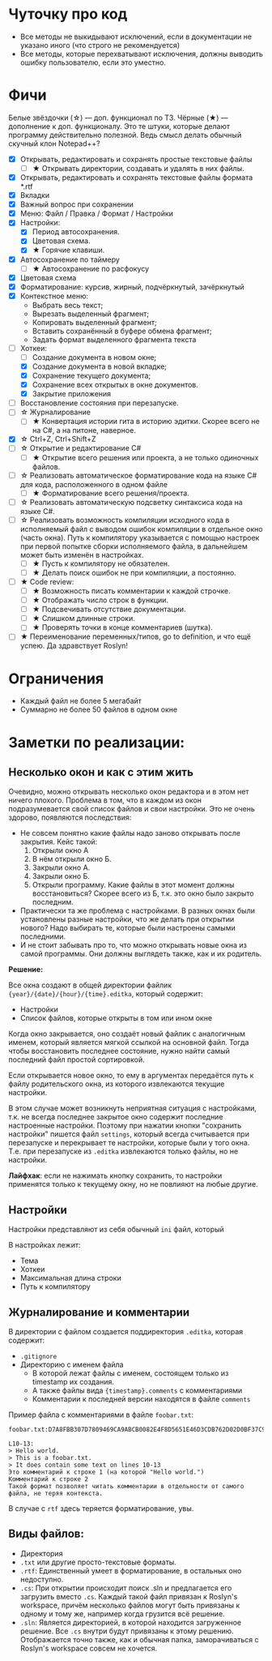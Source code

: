 # Чуточку про код
- Все методы не выкидывают исключений, если в документации не указано иного (что строго не рекомендуется)
- Все методы, которые перехватывают исключения, должны выводить ошибку пользователю, если это уместно.

# Фичи
Белые звёздочки (☆) — доп. функционал по ТЗ.
Чёрные (★) — дополнение к доп. функционалу.
Это те штуки, которые делают программу действительно полезной. Ведь смысл делать обычный скучный клон Notepad++?

- [x] Открывать, редактировать и сохранять простые текстовые файлы
    + [ ] ★ Открывать директории, создавать и удалять в них файлы.
- [x] Открывать, редактировать и сохранять текстовые файлы формата *.rtf
- [x] Вкладки
- [x] Важный вопрос при сохранении
- [x] Меню: Файл / Правка / Формат / Настройки
- [x] Настройки:
    + [x] Период автосохранения.
    + [x] Цветовая схема.
    + [x] ★ Горячие клавиши.
- [x] Автосохранение по таймеру
    + [ ] ★ Автосохранение по расфокусу
- [x] Цветовая схема
- [x] Форматирование: курсив, жирный, подчёркнутый, зачёркнутый
- [x] Контекстное меню:
    + Выбрать весь текст;
    + Вырезать выделенный фрагмент;
    + Копировать выделенный фрагмент;
    + Вставить сохранённый в буфере обмена фрагмент;
    + Задать формат выделенного фрагмента текста
- [ ] Хоткеи:
    + [ ] Создание документа в новом окне;
    + [x] Создание документа в новой вкладке;
    + [x] Сохранение текущего документа;
    + [x] Сохранение всех открытых в окне документов.
    + [x] Закрытие приложения
- [ ] Восстановление состояния при перезапуске.
- [ ] ☆ Журналирование
    + [ ] ★ Конвертация истории гита в историю эдитки. Скорее всего не на C#, а на питоне, наверное.
- [x] ☆ Ctrl+Z, Ctrl+Shift+Z
- [ ] ☆ Открытие и редактирование C#
    + [ ] ★ Открытие всего решения или проекта, а не только одиночных файлов. 
- [ ] ☆ Реализовать автоматическое форматирование кода на языке C# для кода,
        расположенного в одном файле
    + [ ] ★ Форматирование всего решения/проекта.
- [ ] ☆ Реализовать автоматическую подсветку синтаксиса кода на языке C#.
- [ ] ☆ Реализовать возможность компиляции
     исходного кода в исполняемый файл с выводом ошибок
     компиляции в отдельное окно (часть окна). Путь к компилятору
     указывается с помощью настроек при первой попытке сборки
     исполняемого файла, в дальнейшем может быть изменён в настройках.
    + [ ] ★ Пусть к компилятору не обязателен. 
    + [ ] ★ Делать поиск ошибок не при компиляции, а постоянно.
- [ ] ★ Code review:
    + [ ] ★ Возможность писать комментарии к каждой строчке.
    + [ ] ★ Отображать число строк в функции.
    + [ ] ★ Подсвечивать отсутствие документации.
    + [ ] ★ Слишком длинные строки.
    + [ ] ★ Проверять точки в конце комментариев (шутка).
- [ ] ★ Переименование переменных/типов, go to definition, и что ещё успею. Да здравствует Roslyn!

# Ограничения

- Каждый файл не более 5 мегабайт
- Суммарно не более 50 файлов в одном окне

# Заметки по реализации:

## Несколько окон и как с этим жить

Очевидно, можно открывать несколько окон редактора и в этом нет ничего плохого.
Проблема в том, что в каждом из окон подразумевается свой список файлов и свои настройки.
Это не очень здорово, появляются последствия:
- Не совсем понятно какие файлы надо заново открывать после закрытия. Кейс такой:
    1. Открыли окно А
    2. В нём открыли окно Б.
    3. Закрыли окно А.
    4. Закрыли окно Б.
    5. Открыли программу. Какие файлы в этот момент должны восстановиться?
    Скорее всего из Б, т.к. это окно было закрыто последним.
- Практически та же проблема с настройками. В разных окнах были установлены разные настройки, что же делать при открытии нового?
Надо выбирать те, которые были настроены самыми последними.
- И не стоит забывать про то, что можно открывать новые окна из самой программы. Они должны выглядеть также, как и их родитель.

**Решение:**

Все окна создают в общей директории файлик `{year}/{date}/{hour}/{time}.editka`, который содержит:
- Настройки
- Список файлов, которые открыты в том или ином окне

Когда окно закрывается, оно создаёт новый файлик с аналогичным именем,
который является мягкой ссылкой на основной файл.
Тогда чтобы восстановить последнее состояние, нужно найти самый последний файл простой сортировкой.

Если открывается новое окно, то ему в аргументах передаётся путь к файлу родительского окна, из которого извлекаются текущие настройки.

В этом случае может возникнуть неприятная ситуация с настройками, т.к. не всегда последнее закрытое окно содержит последние настроенные настройки.
Поэтому при нажатии кнопки "сохранить настройки" пишется файл `settings`, который всегда считывается при перезапуске и перекрывает те настройки, которые были у того окна.
Т.е. при перезапуске из `.editka` извлекаются только файлы, но не настройки.

**Лайфхак**: если не нажимать кнопку сохранить, то настройки применятся только к текущему окну, но не повлияют на любые другие.

## Настройки
Настройки представляют из себя обычный `ini` файл, который

В настройках лежит:
- Тема
- Хоткеи
- Максимальная длина строки
- Путь к компилятору

## Журналирование и комментарии
В директории с файлом создается поддиректория `.editka`, которая содержит:
- `.gitignore`
- Директорию с именем файла
    + В которой лежат файлы с именем, состоящем только из timestamp их создания.
    + А также файлы вида `{timestamp}.comments` с комментариями
    + Комментарии к последней версии находятся в файле `comments`
    
Пример файла с комментариями в файле `foobar.txt`:
```
foobar.txt:D7A8FBB307D7809469CA9ABCB0082E4F8D5651E46D3CDB762D02D0BF37C9E592

L10-13:
> Hello world.
> This is a foobar.txt.
> It does contain some text on lines 10-13
Это комментарий к строке 1 (на которой "Hello world.")
Комментарий к строке 2
Такой формат позволяет читать комментарии в отдельности от самого файла, не теряя контекста.
```
В случае с `rtf` здесь теряется форматирование, увы.

## Виды файлов:
- Директория
- `.txt` или другие просто-текстовые форматы.
- `.rtf`: Единственный умеет в форматирование, в остальных оно недоступно.
- `.cs`: При открытии происходит поиск .sln и предлагается его загрузить вместо `.cs`.
         Каждый такой файл привязан к Roslyn's workspace, причём несколько файлов
         могут быть привязаны к одному и тому же, например когда грузится всё решение.
- `.sln`: Является директорией, в которой находится загруженное решение. Все `.cs` внутри будут привязаны к этому решению.
          Отображается точно также, как и обычная папка, заморачиваться с Roslyn's workspace совсем не хочется.

